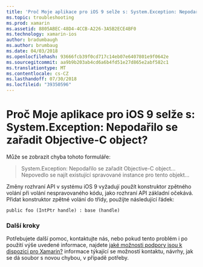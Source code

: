 ```yaml
---
title: 'Proč Moje aplikace pro iOS 9 selže s: System.Exception: Nepodařilo se zařadit Objective-C object?'
ms.topic: troubleshooting
ms.prod: xamarin
ms.assetid: 8805ABEC-48D4-4CCB-A226-3A5B2ECE4BF0
ms.technology: xamarin-ios
author: bradumbaugh
ms.author: brumbaug
ms.date: 04/03/2018
ms.openlocfilehash: 93666fcb39f0cd717c14eb07e6407801e9f0642e
ms.sourcegitcommit: aa9b9b203ab4cd6a6b4fd51e27d865e2abf582c1
ms.translationtype: MT
ms.contentlocale: cs-CZ
ms.lasthandoff: 07/30/2018
ms.locfileid: "39350596"
---
```

# <a name="why-does-my-ios-9-app-fail-with-systemexception-failed-to-marshal-the-objective-c-object"></a>Proč Moje aplikace pro iOS 9 selže s: System.Exception: Nepodařilo se zařadit Objective-C object?

Může se zobrazit chyba tohoto formuláře:

> System.Exception: Nepodařilo se zařadit Objective-C object... Nepovedlo se najít existující spravované instance pro tento objekt...

Změny rozhraní API v systému iOS 9 vyžadují použít konstruktor zpětného volání při volání nespravovaného kódu, jako rozhraní API základní očekává. Přidat konstruktor zpětné volání do třídy, použijte následující řádek: 

`public foo (IntPtr handle) : base (handle) ` 

### <a name="next-steps"></a>Další kroky

Potřebujete další pomoc, kontaktujte nás, nebo pokud tento problém i po použití výše uvedené informace, najdete [jaké možnosti podpory jsou k dispozici pro Xamarin?](~/cross-platform/troubleshooting/support-options.md) informace týkající se možností kontaktu, návrhy, jak se dá soubor s novou chybou, v případě potřeby. 
